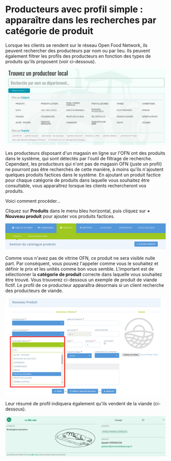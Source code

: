 # Producteurs avec profil simple : apparaître dans les recherches par catégorie de produit

Lorsque les clients se rendent sur le réseau Open Food Network, ils peuvent rechercher des producteurs par nom ou par lieu. Ils peuvent également filtrer les profils des producteurs en fonction des types de produits qu'ils proposent (voir ci-dessous).

![](<../../.gitbook/assets/image (57).png>)

Les producteurs disposant d'un magasin en ligne sur l'OFN ont des produits dans le système, qui sont détectés par l'outil de filtrage de recherche. Cependant, les producteurs qui n'ont pas de magasin OFN (juste un profil) ne pourront pas être recherchés de cette manière, à moins qu'ils n'ajoutent quelques produits factices dans le système. En ajoutant un produit factice pour chaque catégorie de produits dans laquelle vous souhaitez être consultable, vous apparaîtrez lorsque les clients rechercheront vos produits.&#x20;

Voici comment procéder...&#x20;

Cliquez sur **Produits** dans le menu bleu horizontal, puis cliquez sur **+ Nouveau produit** pour ajouter vos produits factices.

![](<../../.gitbook/assets/image (63) (1).png>)

Comme vous n'avez pas de vitrine OFN, ce produit ne sera visible nulle part. Par conséquent, vous pouvez l'appeler comme vous le souhaitez et définir le prix et les unités comme bon vous semble. L'important est de sélectionner la **catégorie de produit** correcte dans laquelle vous souhaitez être trouvé. Vous trouverez ci-dessous un exemple de produit de viande fictif. Le profil de ce producteur apparaîtra désormais si un client recherche des producteurs de viande.

![](<../../.gitbook/assets/image (64) (1).png>)

Leur résumé de profil indiquera également qu'ils vendent de la viande (ci-dessous).

![](<../../.gitbook/assets/image (52) (1).png>)

